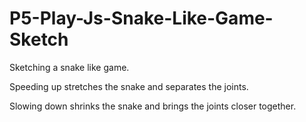 # P5-Play-Js-Snake-Like-Game-Sketch
Sketching a snake like game.

Speeding up stretches the snake and separates the joints.

Slowing down shrinks the snake and brings the joints closer together.
